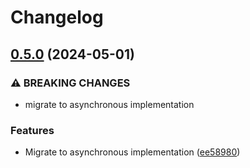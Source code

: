 # Changelog

## [0.5.0](https://github.com/jun-sheaf/geocoding-async/compare/v0.4.0...v0.5.0) (2024-05-01)


### ⚠ BREAKING CHANGES

* migrate to asynchronous implementation

### Features

* Migrate to asynchronous implementation ([ee58980](https://github.com/jun-sheaf/geocoding-async/commit/ee58980ea0a7f270b9f553c75869bdddd860a33c))
